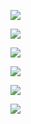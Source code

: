 ![](https://img2022.cnblogs.com/blog/2774574/202204/2774574-20220428225050297-674554350.png)

![](https://img2022.cnblogs.com/blog/2774574/202204/2774574-20220428225103423-2139416111.png)

![](https://img2022.cnblogs.com/blog/2774574/202204/2774574-20220428225118649-1931280667.png)

![](https://img2022.cnblogs.com/blog/2774574/202204/2774574-20220428225132398-347870866.png)

![](https://img2022.cnblogs.com/blog/2774574/202204/2774574-20220428225150231-398339015.png)

![](https://img2022.cnblogs.com/blog/2774574/202204/2774574-20220428225206053-549702363.png)

